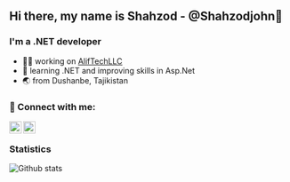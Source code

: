 ## Hi there, my name is Shahzod - @Shahzodjohn👋
### I'm a .NET developer

- 🧑‍💻 working on [AlifTechLLC](https://www.linkedin.com/company/alif-tech-llc/about/)
- 🌱 learning .NET and improving skills in Asp.Net
- 🌏 from Dushanbe, Tajikistan

### 📱 Connect with me:

[<img align="left" alt="@imbaratov | Telegram" width="22px" src="https://cdn.jsdelivr.net/npm/simple-icons@3.5.0/icons/telegram.svg" />](https://t.me/idrisjoooon/)

[<img align="left" alt="@imbaratov | Instagram" width="22px" src="https://cdn.jsdelivr.net/npm/simple-icons@3.5.0/icons/instagram.svg" />](https://www.instagram.com/_idrisjoooon/)

<br />

### Statistics

![Github stats](https://github-readme-stats.vercel.app/api?username=imbaratov&count_private=true&title_color=007AFF&bg_color=25262B&icon_color=007AFF&show_icons=true&text_color=FFFFFF&include_all_commits=true)

